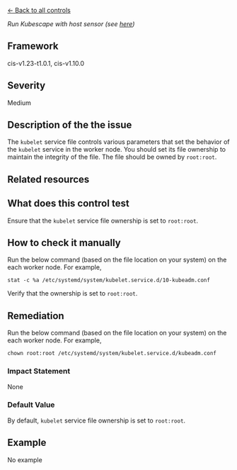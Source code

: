 [← Back to all controls](index.md)


_Run Kubescape with host sensor (see [here](../../components/host-sensor))_

## Framework

cis-v1.23-t1.0.1, cis-v1.10.0

## Severity

Medium

## Description of the the issue

The `kubelet` service file controls various parameters that set the behavior of the `kubelet` service in the worker node. You should set its file ownership to maintain the integrity of the file. The file should be owned by `root:root`.

## Related resources

## What does this control test

Ensure that the `kubelet` service file ownership is set to `root:root`.

## How to check it manually

Run the below command (based on the file location on your system) on the each worker node. For example,

```
stat -c %a /etc/systemd/system/kubelet.service.d/10-kubeadm.conf

```

 Verify that the ownership is set to `root:root`.

## Remediation

Run the below command (based on the file location on your system) on the each worker node. For example,

```
chown root:root /etc/systemd/system/kubelet.service.d/kubeadm.conf

```

### Impact Statement

None

### Default Value

By default, `kubelet` service file ownership is set to `root:root`.

## Example

No example
